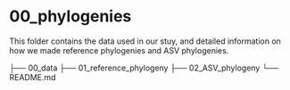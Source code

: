 # 00_phylogenies

This folder contains the data used in our stuy, and detailed information on how we made reference phylogenies and ASV phylogenies. 

├── 00_data
├── 01_reference_phylogeny
├── 02_ASV_phylogeny
└── README.md